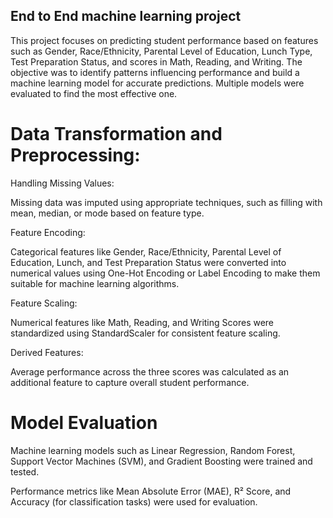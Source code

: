 ## End to End machine learning project

This project focuses on predicting student performance based on features such as Gender, Race/Ethnicity, Parental Level of Education, Lunch Type, Test Preparation Status, and scores in Math, Reading, and Writing. The objective was to identify patterns influencing performance and build a machine learning model for accurate predictions. Multiple models were evaluated to find the most effective one.

# Data Transformation and Preprocessing:

Handling Missing Values:

Missing data was imputed using appropriate techniques, such as filling with mean, median, or mode based on feature type.

Feature Encoding:

Categorical features like Gender, Race/Ethnicity, Parental Level of Education, Lunch, and Test Preparation Status were converted into numerical values using One-Hot Encoding or Label Encoding to make them suitable for machine learning algorithms.

Feature Scaling:

Numerical features like Math, Reading, and Writing Scores were standardized using StandardScaler for consistent feature scaling.

Derived Features:

Average performance across the three scores was calculated as an additional feature to capture overall student performance.

# Model Evaluation

Machine learning models such as Linear Regression, Random Forest, Support Vector Machines (SVM), and Gradient Boosting were trained and tested.

Performance metrics like Mean Absolute Error (MAE), R² Score, and Accuracy (for classification tasks) were used for evaluation.
